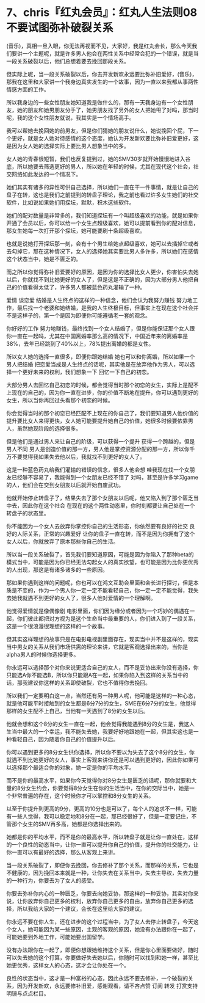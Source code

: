 # 7、chris『红丸会员』：红丸人生法则08不要试图弥补破裂关系

(音乐)，真相一旦入眼，你无法再视而不见，大家好，我是红丸会长，那么今天我们要讲一个主题呢，就是许多男人他会在两性关系中经常会犯的一个错误，就是当一段关系破裂以后，他们总想着要去挽回那段关系。

但实际上呢，当一段关系破裂以后，你去开发新欢永远要比弥补旧爱好，(音乐)，那我在这里和大家讲一个我身边真实发生的一个故事，因为一直以来我都从事两性情感方面的工作。

所以我身边的一些女性朋友她知道我是做什么的，那有一天我身边有一个女性朋友，她的朋友和她男朋友分手了，她男朋友找了另外的女人把她甩了对吗，那当时呢，我的这个女性朋友就说，我其实是一个情场高手。

我可以帮她去挽回她的前男友，但是你们猜她的朋友说什么，她说挽回个屁，下一个更好，就是女人她对待感情的这个态度，她认为开发新欢要比弥补旧爱更好，这是因为女人她的选择实际上要比男人想象当中的多。

女人她的青春很短暂，我们也反复提到过，她的SMV30岁就开始慢慢地进入谷底，所以她要去筛选更好的男人，所以她在年轻的时候，尤其在现代这个社会，社交网络如此发达的一个情况下。

她们其实有诸多的异性可供自己选择，所以她们一直在干一件事情，就是让自己的盘子在转，这也是我们之前提到的转盘子理论，我之前也看过许多女生她们的社交软件，比如说如果她们用探坛，默默，积木这些软件。

她们的配对数量是非常多的，我们知道探坛有一个叫超级喜欢的功能，就是如果你开通了会员以后，你可以给一个女生点超级喜欢，她可以提前看到你的配对信息，那女生她每一次打开那个探坛，她可能要刷十条超级喜欢。

也就是说她打开探坛那一刻，会有十个男生给她点超级喜欢，她可以去插掉它或者去勾掉它，那在这种情况下，女人的选择她其实要比男人多许多，所以她们在感情这个状态当中，她是不匮乏的。

而之所以你觉得弥补旧爱要好的原因，是因为你的选择比女人更少，你害怕失去她以后，你就找不到比她更好的女人了，但是这是不正确的，因为大部分男人他把自己的价值看得太低了，许多男人都被蓝色药丸灌输了一种。

爱情 谈恋爱 结婚是人生终点的这样的一种信念，他们会认为我努力赚钱 努力地工作，最后找一个老婆和她结婚，是我的人生终极目标，但事实上在现在这个社会并不是这样子的，第一个是因为即便你可能遵循老一套的观念。

你好好的工作 努力地赚钱，最终找到一个女人结婚了，但是你能保证那个女人跟你一直在一起吗，尤其在中国离婚率那么高的情况下，中国近年来的离婚率是38%，去年已经跳到了40%以上，78%提出离婚的都是女性。

所以女人她的选择一直很多，即便你跟她结婚 她也可以和你离婚，所以如果一个男人把结婚 把恋爱当成是人生终点的话呢，其实他是在放弃他作为男人，可以选择一个更好未来的权利，我们想象一下 回忆一下自己的初恋。

大部分男人去回忆自己初恋的时候，都会觉得当时那个初恋的女生，实际上是配不上现在的自己的，因为你一直在进步，你的价值不断地在提升，你可以遇到更好的女生，所以当你再回过头看那个初恋的时候。

你会觉得当时的那个初恋已经匹配不上现在的你自己了，我们要知道男人他价值的提升要比女人来得更快，女人她可能要提升她自己的价值，她很多时候要依靠男人，虽然她现阶段的选择很多。

但是他们是通过男人来让自己的阶级，可以获得一个提升 获得一个跨越的，但是男人不同 男人是创造价值的那一方，男人他是掌控资源分配的那一方，所以你千万不要觉得我如果失去他以后，我就找不到更好的女人了。

这是一种蓝色药丸给我们灌输的错误的信念，很多人他会想 哇我现在找一个女朋友已经够不容易了，我能得到一个女朋友已经不错了 对吗，甚至是许多学习game的人，他们会在交到女朋友以后就开始自废武功。

他就开始停止转盘子了，结果失去了那个女朋友以后呢，他又陷入到了那个匮乏当中去，因此你在这个社会 在现在的这个两性动态里，你时刻都要让自己处在一个转盘子的状态里。

你不能因为一个女人去放弃你掌控你自己的生活形态，你依然要有良好的社交 良好的人际关系，正常的兴趣爱好 让你的盘子一直在转，而不是因为你拥有了这个女人以后，你就放弃了原本那些你自己的生活。

所以当一段关系破裂了，首先我们要知道原因，可能是因为你陷入了那种beta的模式当中，可能是因为你已经无法勾起女人的真实欲望，也可能是因为比你更优秀的人出现，那这是有诸多诸多的一些原因。

那如果你遇到这样的问题呢，你也可以在鸿文互助会里面和会长进行探讨，但是本质是不变的，作为一个男人你一定一定不能看轻自己，你一定一定不能觉得，我失去她我就遇不到更好的女人了，很多人他对爱情的一个理解啊。

他觉得爱情就是像偶像剧 电影里面，你们因为缘分或者因为一个巧妙的偶遇在一起，你们彼此都把对方视为是这个生命当中最重要的人，你们进入到了一段关系，这是一个很浪漫很理想的这样的一个故事。

但其实这样理想的故事只是在电影电视剧里面存在，现实当中并不是这样的，现实当中男女的关系从我们市场供需的理论来讲，它就是客观选择出来的，当你是alpha男人的时候你选择更多。

你永远可以选择那个对你来说更适合自己的女人，而不是妥协出来你没有选择，你只能选A你不能选B，所以你只能跟A在一起，如果你陷入到这样的关系当中的话，那我建议你这样的关系即使破裂，它也不值得你去挽回。

所以我们一定要明白这一点，当然还有另一种男人呢，他可能是这样的一种心态，就是他可能平时接触到的女生都是6分7分的女生，SME在6分7分的女生，他觉得那样的女生配不上自己，当他有一天遇到了8分的女生以后。

他就会想和这个8分的女生一直在一起，他会觉得我能遇到8分的女生是，我这人生当中最大的一个幸运，我不能失去她，我要好好地跟她在一起，但其实这也是一种看轻自己，因为随着你自己的价值提升以后。

你可以遇到更多的8分女生供你选择，所以你不要以为失去了这个8分的女生，你就遇不到比她更好的女人，事实上客观来讲你还是可以遇到更好的，因此你如果可以选择那个最适合你的对象，她一定是你的平均水平。

而不是你的最高水平，如果你今天觉得你对8分女生是匮乏的话呢，那你就要和大量的8分女生约会，你要觉得8分女生在你的生活当中，在你的交际当中，她是一个非常普遍的存在，这个时候你才可以掌控和8分女生的关系。

以至于你提升到更高的9分，更高的10分也是可以了，每个人的追求不一样，可能有一些人觉得，我可以稳定地和8分在一起，那已经很好了，但是一定要记住，不管那个女生的SMV再多高，她都是你选择出来的。

她都是你的平均水平，而不是你的最高水平，所以转盘子就是让你一直处在，这样的一个良性的动态当中，让你一直可以提升你自己的价值，提升你的社交能力，让你一直可以有最好的选择，那么从客观上来讲。

当一段关系破裂了，即便你去挽回，你去修补了那个关系，而那样的关系，它也是不健康的，因为挽回本来就是一种，让你失去在关系当中，失去主导权，失去力量的一种行为，你要去为了女人的感受。

你要去弥补你内心的一种匮乏，你要去向她妥协，那这样的一种妥协，其实对你来说，让你放弃你自己更多的权利，放弃你自己更多的自由，放弃你自己更多的选择，所以我给大家的一个建议，会长在这里给大家的建议。

你永远不要在你人生，还在进步的这个过程当中，为了女人去停止转盘子，今天这个女人，她可能因为某一些原因，主观的客观的原因，她没有办法跟你在一起了，可能她要到外地工作，可能她要出国留学。

没有办法跟你在一起了，即便你想跟她维持这个关系，但是你心里面要做好，随时可以失去她的这个打算，你要做好失去她以后，你随时可以找到和她一样，甚至比她更优秀，这样女人的心态，这才会让你处在一个。

良性的状态当中，这才是一种富裕的心态，因此永远不要去修补，一个破裂的关系，因为开发新欢，永远要修补旧爱，感谢观看，请不吝点赞 订阅 转发 打赏支持明镜与点点栏目。

